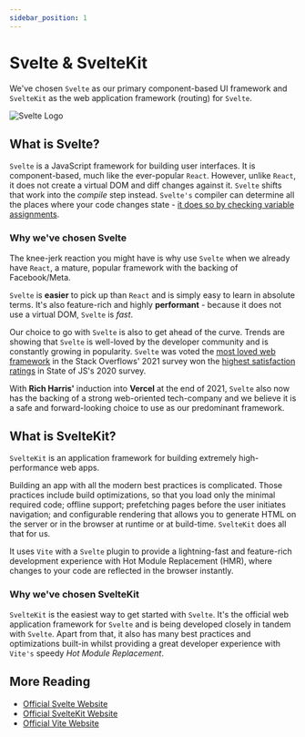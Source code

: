 ```yaml
---
sidebar_position: 1
---
```


# Svelte & SvelteKit

We've chosen `Svelte` as our primary component-based UI framework and `SvelteKit` as the web application framework
(routing) for `Svelte`.

![Svelte Logo](/img/svelte_logo.svg)

## What is Svelte?
`Svelte` is a JavaScript framework for building user interfaces. It is component-based, much like the ever-popular `React`.
However, unlike `React`, it does not create a virtual DOM and diff changes against it. `Svelte` shifts that work into the
_compile_ step instead. `Svelte's` compiler can determine all the places where your code changes state -
[it does so by checking variable assignments](https://svelte.dev/tutorial/reactive-assignments).

### Why we've chosen Svelte

The knee-jerk reaction you might have is why use `Svelte` when we already have `React`, a mature, popular framework
with the backing of Facebook/Meta.

`Svelte` is **easier** to pick up than `React` and is simply easy to learn in absolute terms. It's also feature-rich and
highly **performant** - because it does not use a virtual DOM, `Svelte` is _fast_.

Our choice to go with `Svelte` is also to get ahead of the curve. Trends are showing that `Svelte` is well-loved by
the developer community and is constantly growing in popularity. `Svelte` was voted the 
[most loved web framework](https://insights.stackoverflow.com/survey/2021#section-most-loved-dreaded-and-wanted-web-frameworks)
in the Stack Overflows' 2021 survey won the [highest satisfaction ratings](https://2020.stateofjs.com/en-US/technologies/front-end-frameworks/)
in State of JS's 2020 survey.

With **Rich Harris'** induction into **Vercel** at the end of 2021, `Svelte` also now has the backing of a strong web-oriented tech-company
and we believe it is a safe and forward-looking choice to use as our predominant framework.

## What is SvelteKit?

`SvelteKit` is an application framework for building extremely high-performance web apps.

Building an app with all the modern best practices is complicated. Those practices include build
optimizations, so that you load only the minimal required code; offline support; prefetching pages before the user
initiates navigation; and configurable rendering that allows you to generate HTML on the server or in the browser at
runtime or at build-time. `SvelteKit` does all that for us.

It uses `Vite` with a `Svelte` plugin to provide a lightning-fast and feature-rich development experience with
Hot Module Replacement (HMR), where changes to your code are reflected in the browser instantly.

### Why we've chosen SvelteKit

`SvelteKit` is the easiest way to get started with `Svelte`. It's the official web application framework for `Svelte`
and is being developed closely in tandem with `Svelte`. Apart from that, it also has many best practices and
optimizations built-in whilst providing a great developer experience with `Vite's` speedy _Hot Module Replacement_.

## More Reading

- [Official Svelte Website](https://svelte.dev/)
- [Official SvelteKit Website](https://kit.svelte.dev/)
- [Official Vite Website](https://vitejs.dev/)
